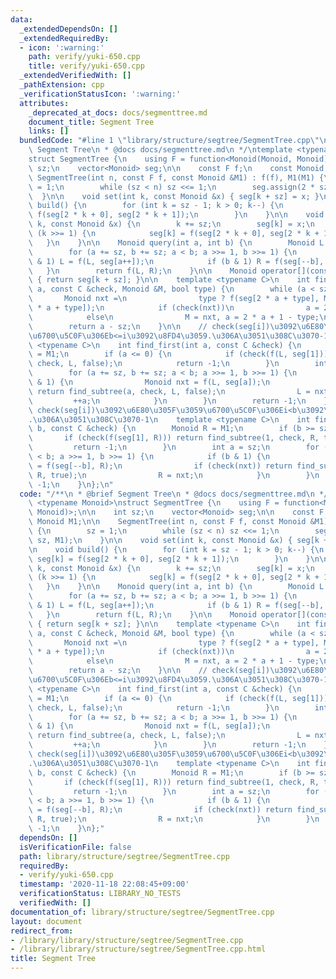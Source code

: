 ```yaml
---
data:
  _extendedDependsOn: []
  _extendedRequiredBy:
  - icon: ':warning:'
    path: verify/yuki-650.cpp
    title: verify/yuki-650.cpp
  _extendedVerifiedWith: []
  _pathExtension: cpp
  _verificationStatusIcon: ':warning:'
  attributes:
    _deprecated_at_docs: docs/segmenttree.md
    document_title: Segment Tree
    links: []
  bundledCode: "#line 1 \"library/structure/segtree/SegmentTree.cpp\"\n/**\n * @brief\
    \ Segment Tree\n * @docs docs/segmenttree.md\n */\ntemplate <typename Monoid>\n\
    struct SegmentTree {\n    using F = function<Monoid(Monoid, Monoid)>;\n\n    int\
    \ sz;\n    vector<Monoid> seg;\n\n    const F f;\n    const Monoid M1;\n\n   \
    \ SegmentTree(int n, const F f, const Monoid &M1) : f(f), M1(M1) {\n        sz\
    \ = 1;\n        while (sz < n) sz <<= 1;\n        seg.assign(2 * sz, M1);\n  \
    \  }\n\n    void set(int k, const Monoid &x) { seg[k + sz] = x; }\n\n    void\
    \ build() {\n        for (int k = sz - 1; k > 0; k--) {\n            seg[k] =\
    \ f(seg[2 * k + 0], seg[2 * k + 1]);\n        }\n    }\n\n    void update(int\
    \ k, const Monoid &x) {\n        k += sz;\n        seg[k] = x;\n        while\
    \ (k >>= 1) {\n            seg[k] = f(seg[2 * k + 0], seg[2 * k + 1]);\n     \
    \   }\n    }\n\n    Monoid query(int a, int b) {\n        Monoid L = M1, R = M1;\n\
    \        for (a += sz, b += sz; a < b; a >>= 1, b >>= 1) {\n            if (a\
    \ & 1) L = f(L, seg[a++]);\n            if (b & 1) R = f(seg[--b], R);\n     \
    \   }\n        return f(L, R);\n    }\n\n    Monoid operator[](const int &k) const\
    \ { return seg[k + sz]; }\n\n    template <typename C>\n    int find_subtree(int\
    \ a, const C &check, Monoid &M, bool type) {\n        while (a < sz) {\n     \
    \       Monoid nxt =\n                type ? f(seg[2 * a + type], M) : f(M, seg[2\
    \ * a + type]);\n            if (check(nxt))\n                a = 2 * a + type;\n\
    \            else\n                M = nxt, a = 2 * a + 1 - type;\n        }\n\
    \        return a - sz;\n    }\n\n    // check(seg[i])\u3092\u6E80\u305F\u3059\
    \u6700\u5C0F\u306Eb<=i\u3092\u8FD4\u3059.\u306A\u3051\u308C\u3070-1\n    template\
    \ <typename C>\n    int find_first(int a, const C &check) {\n        Monoid L\
    \ = M1;\n        if (a <= 0) {\n            if (check(f(L, seg[1]))) return find_subtree(1,\
    \ check, L, false);\n            return -1;\n        }\n        int b = sz;\n\
    \        for (a += sz, b += sz; a < b; a >>= 1, b >>= 1) {\n            if (a\
    \ & 1) {\n                Monoid nxt = f(L, seg[a]);\n                if (check(nxt))\
    \ return find_subtree(a, check, L, false);\n                L = nxt;\n       \
    \         ++a;\n            }\n        }\n        return -1;\n    }\n\n    //\
    \ check(seg[i])\u3092\u6E80\u305F\u3059\u6700\u5C0F\u306Ei<b\u3092\u8FD4\u3059\
    .\u306A\u3051\u308C\u3070-1\n    template <typename C>\n    int find_last(int\
    \ b, const C &check) {\n        Monoid R = M1;\n        if (b >= sz) {\n     \
    \       if (check(f(seg[1], R))) return find_subtree(1, check, R, true);\n   \
    \         return -1;\n        }\n        int a = sz;\n        for (b += sz; a\
    \ < b; a >>= 1, b >>= 1) {\n            if (b & 1) {\n                Monoid nxt\
    \ = f(seg[--b], R);\n                if (check(nxt)) return find_subtree(b, check,\
    \ R, true);\n                R = nxt;\n            }\n        }\n        return\
    \ -1;\n    }\n};\n"
  code: "/**\n * @brief Segment Tree\n * @docs docs/segmenttree.md\n */\ntemplate\
    \ <typename Monoid>\nstruct SegmentTree {\n    using F = function<Monoid(Monoid,\
    \ Monoid)>;\n\n    int sz;\n    vector<Monoid> seg;\n\n    const F f;\n    const\
    \ Monoid M1;\n\n    SegmentTree(int n, const F f, const Monoid &M1) : f(f), M1(M1)\
    \ {\n        sz = 1;\n        while (sz < n) sz <<= 1;\n        seg.assign(2 *\
    \ sz, M1);\n    }\n\n    void set(int k, const Monoid &x) { seg[k + sz] = x; }\n\
    \n    void build() {\n        for (int k = sz - 1; k > 0; k--) {\n           \
    \ seg[k] = f(seg[2 * k + 0], seg[2 * k + 1]);\n        }\n    }\n\n    void update(int\
    \ k, const Monoid &x) {\n        k += sz;\n        seg[k] = x;\n        while\
    \ (k >>= 1) {\n            seg[k] = f(seg[2 * k + 0], seg[2 * k + 1]);\n     \
    \   }\n    }\n\n    Monoid query(int a, int b) {\n        Monoid L = M1, R = M1;\n\
    \        for (a += sz, b += sz; a < b; a >>= 1, b >>= 1) {\n            if (a\
    \ & 1) L = f(L, seg[a++]);\n            if (b & 1) R = f(seg[--b], R);\n     \
    \   }\n        return f(L, R);\n    }\n\n    Monoid operator[](const int &k) const\
    \ { return seg[k + sz]; }\n\n    template <typename C>\n    int find_subtree(int\
    \ a, const C &check, Monoid &M, bool type) {\n        while (a < sz) {\n     \
    \       Monoid nxt =\n                type ? f(seg[2 * a + type], M) : f(M, seg[2\
    \ * a + type]);\n            if (check(nxt))\n                a = 2 * a + type;\n\
    \            else\n                M = nxt, a = 2 * a + 1 - type;\n        }\n\
    \        return a - sz;\n    }\n\n    // check(seg[i])\u3092\u6E80\u305F\u3059\
    \u6700\u5C0F\u306Eb<=i\u3092\u8FD4\u3059.\u306A\u3051\u308C\u3070-1\n    template\
    \ <typename C>\n    int find_first(int a, const C &check) {\n        Monoid L\
    \ = M1;\n        if (a <= 0) {\n            if (check(f(L, seg[1]))) return find_subtree(1,\
    \ check, L, false);\n            return -1;\n        }\n        int b = sz;\n\
    \        for (a += sz, b += sz; a < b; a >>= 1, b >>= 1) {\n            if (a\
    \ & 1) {\n                Monoid nxt = f(L, seg[a]);\n                if (check(nxt))\
    \ return find_subtree(a, check, L, false);\n                L = nxt;\n       \
    \         ++a;\n            }\n        }\n        return -1;\n    }\n\n    //\
    \ check(seg[i])\u3092\u6E80\u305F\u3059\u6700\u5C0F\u306Ei<b\u3092\u8FD4\u3059\
    .\u306A\u3051\u308C\u3070-1\n    template <typename C>\n    int find_last(int\
    \ b, const C &check) {\n        Monoid R = M1;\n        if (b >= sz) {\n     \
    \       if (check(f(seg[1], R))) return find_subtree(1, check, R, true);\n   \
    \         return -1;\n        }\n        int a = sz;\n        for (b += sz; a\
    \ < b; a >>= 1, b >>= 1) {\n            if (b & 1) {\n                Monoid nxt\
    \ = f(seg[--b], R);\n                if (check(nxt)) return find_subtree(b, check,\
    \ R, true);\n                R = nxt;\n            }\n        }\n        return\
    \ -1;\n    }\n};"
  dependsOn: []
  isVerificationFile: false
  path: library/structure/segtree/SegmentTree.cpp
  requiredBy:
  - verify/yuki-650.cpp
  timestamp: '2020-11-18 22:08:45+09:00'
  verificationStatus: LIBRARY_NO_TESTS
  verifiedWith: []
documentation_of: library/structure/segtree/SegmentTree.cpp
layout: document
redirect_from:
- /library/library/structure/segtree/SegmentTree.cpp
- /library/library/structure/segtree/SegmentTree.cpp.html
title: Segment Tree
---
```

